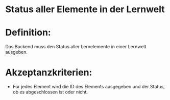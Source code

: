 # Status aller Elemente in der Lernwelt



# Definition:

Das Backend muss den Status aller Lernelemente in einer Lernwelt ausgeben.

# Akzeptanzkriterien:
- Für jedes Element wird die ID des Elements ausgegeben und der Status, ob es abgeschlossen ist oder nicht.